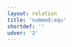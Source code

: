 ```yaml
---
layout: relation
title: 'nummod:equ'
shortdef: ''
udver: '2'
---
```

<!-- Interlanguage links updated Út zář 29 18:41:31 CEST 2020 -->
